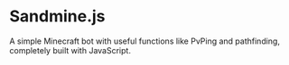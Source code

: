 # Sandmine.js
A simple Minecraft bot with useful functions like PvPing and pathfinding, completely built with JavaScript.
